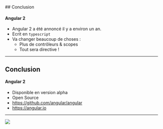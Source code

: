 ## Conclusion

#### Angular 2

- Angular 2 a été annoncé il y a environ un an.
- Ecrit en `typescript`
- Va changer beaucoup de choses :
  - Plus de contrôleurs & scopes
  - Tout sera directive !

---

## Conclusion

#### Angular 2

- Disponible en version alpha
- Open Source
- https://github.com/angular/angular
- https://angular.io

---

<img src="images/questions.jpg">
